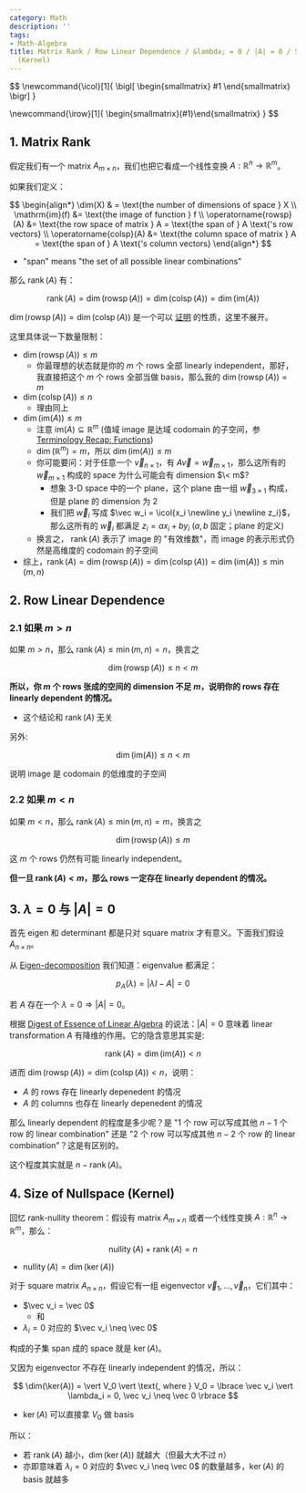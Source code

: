 ```yaml
---
category: Math
description: ''
tags:
- Math-Algebra
title: Matrix Rank / Row Linear Dependence / &lambda; = 0 / |A| = 0 / Size of Nullspace
  (Kernel)
---
```


$$
\newcommand{\icol}[1]{
  \bigl[ \begin{smallmatrix} #1 \end{smallmatrix} \bigr]
}

\newcommand{\irow}[1]{
  \begin{smallmatrix}(#1)\end{smallmatrix}
}
$$

## 1. Matrix Rank

假定我们有一个 matrix $A_{m \times n}$，我们也把它看成一个线性变换 $A: \mathbb{R}^n \to \mathbb{R}^m$。

如果我们定义：

$$
\begin{align*}
\dim(X) & = \text{the number of dimensions of space } X \\
\mathrm{im}(f) &= \text{the image of function } f \\
\operatorname{rowsp}(A) &= \text{the row space of matrix } A = \text{the span of } A \text{'s row vectors} \\
\operatorname{colsp}(A) &= \text{the column space of matrix } A = \text{the span of } A \text{'s column vectors}
\end{align*}
$$

- "span" means "the set of all possible linear combinations"

那么 $\operatorname{rank}(A)$ 有：

$$
\operatorname{rank}(A) = \dim(\operatorname{rowsp}(A)) = \dim(\operatorname{colsp}(A)) = \dim(\mathrm{im}(A))
$$

$\dim(\operatorname{rowsp}(A)) = \dim(\operatorname{colsp}(A))$ 是一个可以 [证明](https://en.wikipedia.org/wiki/Rank_(linear_algebra)#Proofs_that_column_rank_=_row_rank) 的性质，这里不展开。

这里具体说一下数量限制：

- $\dim(\operatorname{rowsp}(A)) \leq m$
    - 你最理想的状态就是你的 $m$ 个 rows 全部 linearly independent，那好，我直接把这个 $m$ 个 rows 全部当做 basis，那么我的 $\dim(\operatorname{rowsp}(A)) = m$
- $\dim(\operatorname{colsp}(A)) \leq n$
    - 理由同上
- $\dim(\mathrm{im}(A)) \leq m$
    - 注意 $\mathrm{im}(A) \subseteq \mathbb{R}^m$ (值域 image 是达域 codomain 的子空间，参 [Terminology Recap: Functions](http://yaoyao.codes/math/2018/10/06/terms-of-functions))
    - $\dim(\mathbb{R}^m) = m$，所以 $\dim(\mathrm{im}(A)) \leq m$
    - 你可能要问：对于任意一个 $\vec v_{n \times 1}$，有 $A \vec v = \vec w_{m \times 1}$，那么这所有的 $\vec w_{m \times 1}$ 构成的 space 为什么可能会有 dimension $\< m$?
        - 想象 3-D space 中的一个 plane，这个 plane 由一组 $\vec w_{3 \times 1}$ 构成，但是 plane 的 dimension 为 2
        - 我们把 $\vec w_i$ 写成 $\vec w_i = \icol{x_i \newline y_i \newline z_i}$，那么这所有的 $\vec w_i$ 都满足 $z_i = a x_i + b y_i$ ($a, b$ 固定；plane 的定义)
    - 换言之， $\operatorname{rank}(A)$ 表示了 image 的 "有效维数"，而 image 的表示形式仍然是高维度的 codomain 的子空间
- 综上，$\operatorname{rank}(A) = \dim(\operatorname{rowsp}(A)) = \dim(\operatorname{colsp}(A)) = \dim(\mathrm{im}(A)) \leq \min(m, n)$

## 2. Row Linear Dependence

### 2.1 如果 $m > n$

如果 $m > n$，那么 $\operatorname{rank}(A) \leq \min(m, n) = n$，换言之

$$
\dim(\operatorname{rowsp}(A)) \leq n < m
$$

**所以，你 $m$ 个 rows 张成的空间的 dimension 不足 $m$，说明你的 rows 存在 linearly dependent 的情况。**

- 这个结论和 $\operatorname{rank}(A)$ 无关

另外:

$$
\dim(\mathrm{im}(A)) \leq n < m
$$

说明 image 是 codomain 的低维度的子空间

### 2.2 如果 $m < n$

如果 $m < n$，那么 $\operatorname{rank}(A) \leq \min(m, n) = m$，换言之

$$
\dim(\operatorname{rowsp}(A)) \leq m
$$

这 $m$ 个 rows 仍然有可能 linearly independent。

**但一旦 $\operatorname{rank}(A) < m$，那么 rows 一定存在 linearly dependent 的情况。**

## 3. $\lambda = 0$ 与 $\vert A \vert = 0$

首先 eigen 和 determinant 都是只对 square matrix 才有意义。下面我们假设 $A_{n \times n}$。

从 [Eigen-decomposition](/math/2018/09/10/eigen-decomposition) 我们知道：eigenvalue 都满足：

$$
p_A(\lambda) = \vert \lambda I - A \vert = 0
$$

若 $A$ 存在一个 $\lambda = 0 \Rightarrow \vert A \vert = 0$。

根据 [Digest of Essence of Linear Algebra](/math/2016/11/17/digest-of-essence-of-linear-algebra) 的说法：$\vert A \vert = 0$ 意味着 linear transformation $A$ 有降维的作用。它的隐含意思其实是:

$$
\operatorname{rank}(A) = \dim(\mathrm{im}(A)) < n
$$

进而 $\dim(\operatorname{rowsp}(A)) = \dim(\operatorname{colsp}(A)) < n$，说明：

- $A$ 的 rows 存在 linearly depenedent 的情况
- $A$ 的 columns 也存在 linearly depenedent 的情况

那么 linearly dependent 的程度是多少呢？是 "1 个 row 可以写成其他 $n-1$ 个 row 的 linear combination" 还是 "2 个 row 可以写成其他 $n-2$ 个 row 的 linear combination"？这是有区别的。

这个程度其实就是 $n - \operatorname{rank}(A)$。

## 4. Size of Nullspace (Kernel)

回忆 rank-nullity theorem：假设有 matrix $A_{m \times n}$ 或者一个线性变换 $A: \mathbb{R}^n \to \mathbb{R}^m$，那么：

$$
\operatorname{nullity}(A) + \operatorname{rank}(A) = n
$$

- $\operatorname{nullity}(A) = \dim(\ker(A))$ 

对于 square matrix $A_{n \times n}$，假设它有一组 eigenvector $\vec v_1, \dots, \vec v_n$，它们其中：

- $\vec v_i = \vec 0$ 
    - 和 
- $\lambda_i = 0$ 对应的 $\vec v_i \neq \vec 0$

构成的子集 span 成的 space 就是 $\ker(A)$。

又因为 eigenvector 不存在 linearly independent 的情况，所以：

$$
\dim(\ker(A)) = \vert V_0 \vert \text{, where } V_0 = \lbrace \vec v_i \vert \lambda_i = 0, \vec v_i \neq \vec 0 \rbrace
$$

- $\ker(A)$ 可以直接拿 $V_0$ 做 basis

所以：

- 若 $\operatorname{rank}(A)$ 越小，$\dim(\ker(A))$ 就越大（但最大大不过 $n$）
- 亦即意味着 $\lambda_i = 0$ 对应的 $\vec v_i \neq \vec 0$ 的数量越多，$\ker(A)$ 的 basis 就越多